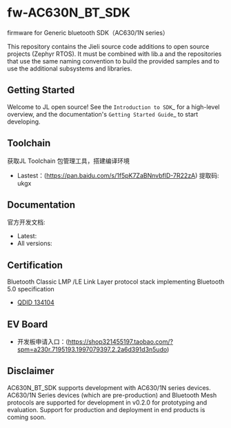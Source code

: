 # fw-AC630N_BT_SDK

firmware for Generic bluetooth SDK（AC630/1N series）


This repository contains the Jieli source code additions to open
source projects (Zephyr RTOS).
It must be combined with lib.a and the repositories that use the same
naming convention to build the provided samples and to use the additional
subsystems and libraries.

Getting Started
------------

Welcome to JL open source! See the `Introduction to SDK`_ for a high-level overview,
and the documentation's `Getting Started Guide`_ to start developing.

Toolchain
------------

获取JL Toolchain 包管理工具，搭建编译环境

* Lastest：(https://pan.baidu.com/s/1f5pK7ZaBNnvbflD-7R22zA) 提取码: ukgx

Documentation
------------

官方开发文档:

* Latest: 
* All versions: 

Certification
-------------

Bluetooth Classic LMP /LE Link Layer protocol stack implementing Bluetooth 5.0 specification

* [QDID 134104](https://launchstudio.bluetooth.com/ListingDetails/88799)


EV Board
-------------

* 开发板申请入口：(https://shop321455197.taobao.com/?spm=a230r.7195193.1997079397.2.2a6d391d3n5udo)

Disclaimer
------------

AC630N_BT_SDK supports development with AC630/1N series devices.
AC630/1N Series devices (which are pre-production) and Bluetooth Mesh protocols are supported for development in v0.2.0 for prototyping and evaluation.
Support for production and deployment in end products is coming soon.

